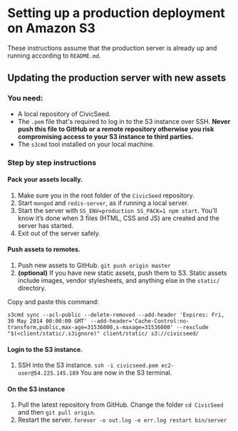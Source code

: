 # Setting up a production deployment on Amazon S3

These instructions assume that the production server is already up and running according to `README.md`.

## Updating the production server with new assets

### You need:

* A local repository of CivicSeed.
* The `.pem` file that's required to log in to the S3 instance over SSH. **Never push this file to GitHub or a remote repository otherwise you risk compromising access to your S3 instance to third parties.**
* The `s3cmd` tool installed on your local machine.

### Step by step instructions

#### Pack your assets locally.

1. Make sure you in the root folder of the `CivicSeed` repository.
2. Start `mongod` and `redis-server`, as if running a local server.
3. Start the server with `SS_ENV=production SS_PACK=1 npm start`. You’ll know it’s done when 3 files (HTML, CSS and JS) are created and the server has started.
4. Exit out of the server safely.

#### Push assets to remotes.

1. Push new assets to GitHub. `git push origin master`
2. **(optional)** If you have new static assets, push them to S3. Static assets include images, vendor stylesheets, and anything else in the `static/` directory.

Copy and paste this command:

	s3cmd sync --acl-public --delete-removed --add-header 'Expires: Fri, 30 May 2014 00:00:00 GMT' --add-header='Cache-Control:no-transform,public,max-age=31536000,s-maxage=31536000' --rexclude "$(<client/static/.s3ignore)" client/static/ s3://civicseed/

#### Login to the S3 instance.

1. SSH into the S3 instance. `ssh -i civicseed.pem ec2-user@54.225.145.189` You are now in the S3 terminal.

#### On the S3 instance

1. Pull the latest repository from GitHub. Change the folder `cd CivicSeed` and then `git pull origin`.
2. Restart the server. `forever -o out.log -e err.log restart bin/server`
